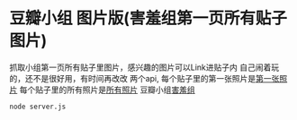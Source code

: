 豆瓣小组 图片版(害羞组第一页所有贴子图片)
============
抓取小组第一页所有贴子里图片，感兴趣的图片可以Link进贴子内
自己闹着玩的，还不是很好用，有时间再改改
两个api,
每个贴子里的第一张照片是<a href="http://localhost:3000/douban">第一张照片</a>
每个贴子里的所有照片是<a href="http://localhost:3000/douban1">所有照片</a>
豆瓣小组<a href="http://www.douban.com/group/haixiuzu">害羞组</a>

<pre><code>node server.js</code></pre>



